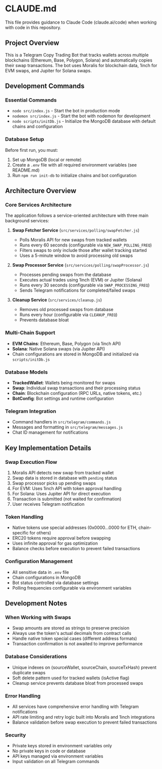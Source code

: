 # CLAUDE.md

This file provides guidance to Claude Code (claude.ai/code) when working with code in this repository.

## Project Overview

This is a Telegram Copy Trading Bot that tracks wallets across multiple blockchains (Ethereum, Base, Polygon, Solana) and automatically copies their swap transactions. The bot uses Moralis for blockchain data, 1inch for EVM swaps, and Jupiter for Solana swaps.

## Development Commands

### Essential Commands
- `node src/index.js` - Start the bot in production mode
- `nodemon src/index.js` - Start the bot with nodemon for development
- `node scripts/initDb.js` - Initialize the MongoDB database with default chains and configuration

### Database Setup
Before first run, you must:
1. Set up MongoDB (local or remote)
2. Create a `.env` file with all required environment variables (see README.md)
3. Run `npm run init-db` to initialize chains and bot configuration

## Architecture Overview

### Core Services Architecture
The application follows a service-oriented architecture with three main background services:

1. **Swap Fetcher Service** (`src/services/polling/swapFetcher.js`)
   - Polls Moralis API for new swaps from tracked wallets
   - Runs every 60 seconds (configurable via `NEW_SWAP_POLLING_FREQ`)
   - Filters swaps to only include those after wallet tracking started
   - Uses a 5-minute window to avoid processing old swaps

2. **Swap Processor Service** (`src/services/polling/swapProcessor.js`)
   - Processes pending swaps from the database
   - Executes actual trades using 1inch (EVM) or Jupiter (Solana)
   - Runs every 30 seconds (configurable via `SWAP_PROCESSING_FREQ`)
   - Sends Telegram notifications for completed/failed swaps

3. **Cleanup Service** (`src/services/cleanup.js`)
   - Removes old processed swaps from database
   - Runs every hour (configurable via `CLEANUP_FREQ`)
   - Prevents database bloat

### Multi-Chain Support
- **EVM Chains**: Ethereum, Base, Polygon (via 1inch API)
- **Solana**: Native Solana swaps (via Jupiter API)
- Chain configurations are stored in MongoDB and initialized via `scripts/initDb.js`

### Database Models
- **TrackedWallet**: Wallets being monitored for swaps
- **Swap**: Individual swap transactions and their processing status
- **Chain**: Blockchain configuration (RPC URLs, native tokens, etc.)
- **BotConfig**: Bot settings and runtime configuration

### Telegram Integration
- Command handlers in `src/telegram/commands.js`
- Messages and formatting in `src/telegram/messages.js`
- Chat ID management for notifications

## Key Implementation Details

### Swap Execution Flow
1. Moralis API detects new swap from tracked wallet
2. Swap data is stored in database with `pending` status
3. Swap processor picks up pending swaps
4. For EVM: Uses 1inch API with token approval handling
5. For Solana: Uses Jupiter API for direct execution
6. Transaction is submitted (not waited for confirmation)
7. User receives Telegram notification

### Token Handling
- Native tokens use special addresses (0x0000...0000 for ETH, chain-specific for others)
- ERC20 tokens require approval before swapping
- Uses infinite approval for gas optimization
- Balance checks before execution to prevent failed transactions

### Configuration Management
- All sensitive data in `.env` file
- Chain configurations in MongoDB
- Bot status controlled via database settings
- Polling frequencies configurable via environment variables

## Development Notes

### When Working with Swaps
- Swap amounts are stored as strings to preserve precision
- Always use the token's actual decimals from contract calls
- Handle native token special cases (different address formats)
- Transaction confirmation is not awaited to improve performance

### Database Considerations
- Unique indexes on (sourceWallet, sourceChain, sourceTxHash) prevent duplicate swaps
- Soft delete pattern used for tracked wallets (isActive flag)
- Cleanup service prevents database bloat from processed swaps

### Error Handling
- All services have comprehensive error handling with Telegram notifications
- API rate limiting and retry logic built into Moralis and 1inch integrations
- Balance validation before swap execution to prevent failed transactions

### Security
- Private keys stored in environment variables only
- No private keys in code or database
- API keys managed via environment variables
- Input validation on all Telegram commands